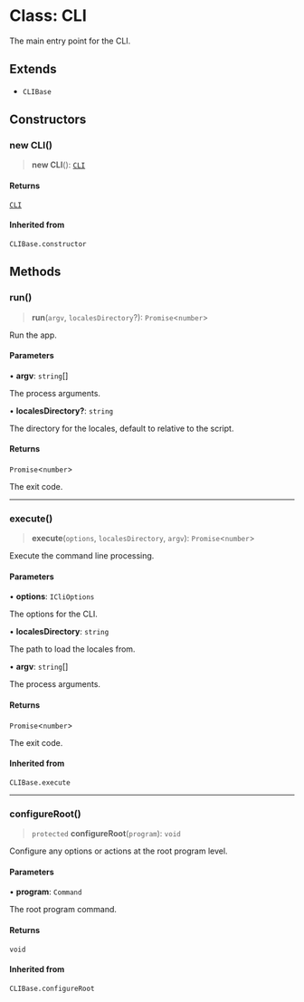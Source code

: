 # Class: CLI

The main entry point for the CLI.

## Extends

- `CLIBase`

## Constructors

### new CLI()

> **new CLI**(): [`CLI`](CLI.md)

#### Returns

[`CLI`](CLI.md)

#### Inherited from

`CLIBase.constructor`

## Methods

### run()

> **run**(`argv`, `localesDirectory`?): `Promise`\<`number`\>

Run the app.

#### Parameters

• **argv**: `string`[]

The process arguments.

• **localesDirectory?**: `string`

The directory for the locales, default to relative to the script.

#### Returns

`Promise`\<`number`\>

The exit code.

***

### execute()

> **execute**(`options`, `localesDirectory`, `argv`): `Promise`\<`number`\>

Execute the command line processing.

#### Parameters

• **options**: `ICliOptions`

The options for the CLI.

• **localesDirectory**: `string`

The path to load the locales from.

• **argv**: `string`[]

The process arguments.

#### Returns

`Promise`\<`number`\>

The exit code.

#### Inherited from

`CLIBase.execute`

***

### configureRoot()

> `protected` **configureRoot**(`program`): `void`

Configure any options or actions at the root program level.

#### Parameters

• **program**: `Command`

The root program command.

#### Returns

`void`

#### Inherited from

`CLIBase.configureRoot`
